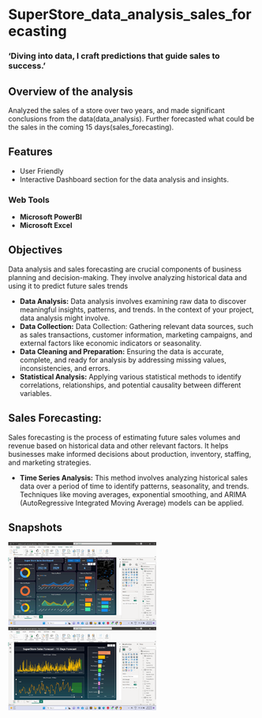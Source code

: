 # SuperStore_data_analysis_sales_forecasting

### ‘Diving into data, I craft predictions that guide sales to success.’


## Overview of the analysis

Analyzed the sales of a store over two years, and made significant
conclusions from the data(data_analysis). Further forecasted what could be the
sales in the coming 15 days(sales_forecasting).



## Features

* User Friendly
* Interactive Dashboard section for the data analysis and insights.



### Web Tools

- **Microsoft PowerBI**
- **Microsoft Excel**


## Objectives

 Data analysis and sales forecasting are crucial components of business planning and decision-making. They involve analyzing historical data and using it to predict future sales trends

- **Data Analysis:**  Data analysis involves examining raw data to discover meaningful insights, patterns, and trends. In the context of your project, data analysis might involve.
- **Data Collection:**
Data Collection: Gathering relevant data sources, such as sales transactions, customer information, marketing campaigns, and external factors like economic indicators or seasonality.
- **Data Cleaning and Preparation:** Ensuring the data is accurate, complete, and ready for analysis by addressing missing values, inconsistencies, and errors.
- **Statistical Analysis:** Applying various statistical methods to identify correlations, relationships, and potential causality between different variables.

 ## Sales Forecasting:
Sales forecasting is the process of estimating future sales volumes and revenue based on historical data and other relevant factors. It helps businesses make informed decisions about production, inventory, staffing, and marketing strategies.

- **Time Series Analysis:** This method involves analyzing historical sales data over a period of time to identify patterns, seasonality, and trends. Techniques like moving averages, exponential smoothing, and ARIMA (AutoRegressive Integrated Moving Average) models can be applied.

## Snapshots

<img src= "IMG/Screenshot (838).png" width="300">
<img src="IMG/Screenshot (839).png" width="300">





